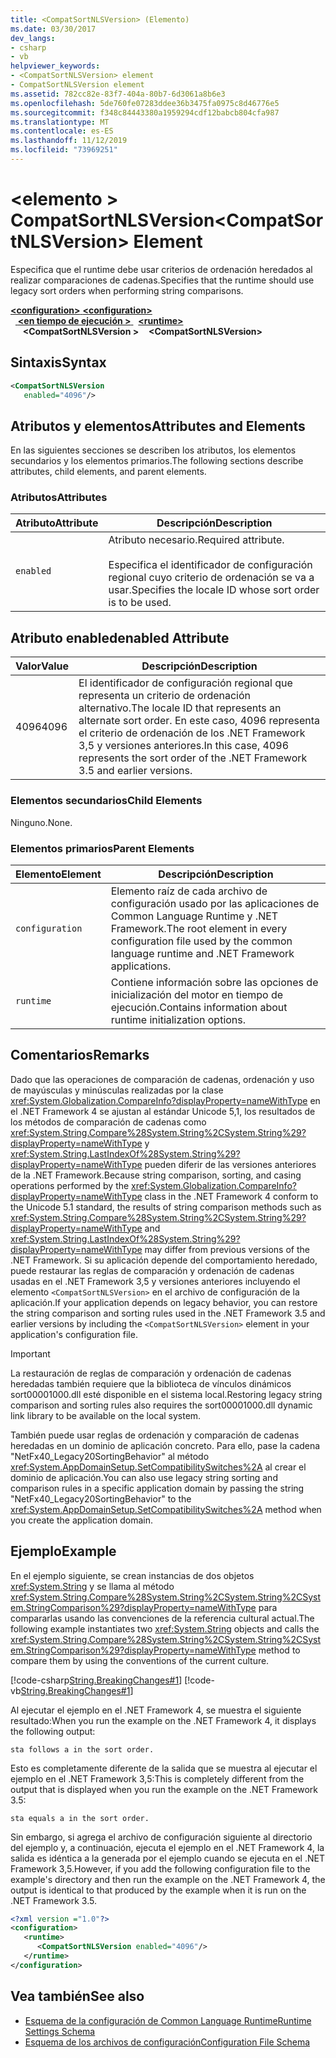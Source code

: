 ```yaml
---
title: <CompatSortNLSVersion> (Elemento)
ms.date: 03/30/2017
dev_langs:
- csharp
- vb
helpviewer_keywords:
- <CompatSortNLSVersion> element
- CompatSortNLSVersion element
ms.assetid: 782cc82e-83f7-404a-80b7-6d3061a8b6e3
ms.openlocfilehash: 5de760fe07283ddee36b3475fa0975c8d46776e5
ms.sourcegitcommit: f348c84443380a1959294cdf12babcb804cfa987
ms.translationtype: MT
ms.contentlocale: es-ES
ms.lasthandoff: 11/12/2019
ms.locfileid: "73969251"
---
```

# <a name="compatsortnlsversion-element"></a><span data-ttu-id="16d2f-102">\<elemento > CompatSortNLSVersion</span><span class="sxs-lookup"><span data-stu-id="16d2f-102">\<CompatSortNLSVersion> Element</span></span>
<span data-ttu-id="16d2f-103">Especifica que el runtime debe usar criterios de ordenación heredados al realizar comparaciones de cadenas.</span><span class="sxs-lookup"><span data-stu-id="16d2f-103">Specifies that the runtime should use legacy sort orders when performing string comparisons.</span></span>  
  
<span data-ttu-id="16d2f-104">[ **\<configuration>** ](../configuration-element.md)</span><span class="sxs-lookup"><span data-stu-id="16d2f-104">[**\<configuration>**](../configuration-element.md)</span></span>\
<span data-ttu-id="16d2f-105">&nbsp;&nbsp;[ **\<en tiempo de ejecución >** ](runtime-element.md)</span><span class="sxs-lookup"><span data-stu-id="16d2f-105">&nbsp;&nbsp;[**\<runtime>**](runtime-element.md)</span></span>\
<span data-ttu-id="16d2f-106">&nbsp;&nbsp;&nbsp;&nbsp; **\<CompatSortNLSVersion >**</span><span class="sxs-lookup"><span data-stu-id="16d2f-106">&nbsp;&nbsp;&nbsp;&nbsp;**\<CompatSortNLSVersion>**</span></span>  
  
## <a name="syntax"></a><span data-ttu-id="16d2f-107">Sintaxis</span><span class="sxs-lookup"><span data-stu-id="16d2f-107">Syntax</span></span>  
  
```xml  
<CompatSortNLSVersion    
   enabled="4096"/>  
```  
  
## <a name="attributes-and-elements"></a><span data-ttu-id="16d2f-108">Atributos y elementos</span><span class="sxs-lookup"><span data-stu-id="16d2f-108">Attributes and Elements</span></span>  
 <span data-ttu-id="16d2f-109">En las siguientes secciones se describen los atributos, los elementos secundarios y los elementos primarios.</span><span class="sxs-lookup"><span data-stu-id="16d2f-109">The following sections describe attributes, child elements, and parent elements.</span></span>  
  
### <a name="attributes"></a><span data-ttu-id="16d2f-110">Atributos</span><span class="sxs-lookup"><span data-stu-id="16d2f-110">Attributes</span></span>  
  
|<span data-ttu-id="16d2f-111">Atributo</span><span class="sxs-lookup"><span data-stu-id="16d2f-111">Attribute</span></span>|<span data-ttu-id="16d2f-112">Descripción</span><span class="sxs-lookup"><span data-stu-id="16d2f-112">Description</span></span>|  
|---------------|-----------------|  
|`enabled`|<span data-ttu-id="16d2f-113">Atributo necesario.</span><span class="sxs-lookup"><span data-stu-id="16d2f-113">Required attribute.</span></span><br /><br /> <span data-ttu-id="16d2f-114">Especifica el identificador de configuración regional cuyo criterio de ordenación se va a usar.</span><span class="sxs-lookup"><span data-stu-id="16d2f-114">Specifies the locale ID whose sort order is to be used.</span></span>|  
  
## <a name="enabled-attribute"></a><span data-ttu-id="16d2f-115">Atributo enabled</span><span class="sxs-lookup"><span data-stu-id="16d2f-115">enabled Attribute</span></span>  
  
|<span data-ttu-id="16d2f-116">Valor</span><span class="sxs-lookup"><span data-stu-id="16d2f-116">Value</span></span>|<span data-ttu-id="16d2f-117">Descripción</span><span class="sxs-lookup"><span data-stu-id="16d2f-117">Description</span></span>|  
|-----------|-----------------|  
|<span data-ttu-id="16d2f-118">4096</span><span class="sxs-lookup"><span data-stu-id="16d2f-118">4096</span></span>|<span data-ttu-id="16d2f-119">El identificador de configuración regional que representa un criterio de ordenación alternativo.</span><span class="sxs-lookup"><span data-stu-id="16d2f-119">The locale ID that represents an alternate sort order.</span></span> <span data-ttu-id="16d2f-120">En este caso, 4096 representa el criterio de ordenación de los .NET Framework 3,5 y versiones anteriores.</span><span class="sxs-lookup"><span data-stu-id="16d2f-120">In this case, 4096 represents the sort order of the .NET Framework 3.5 and earlier versions.</span></span>|  
  
### <a name="child-elements"></a><span data-ttu-id="16d2f-121">Elementos secundarios</span><span class="sxs-lookup"><span data-stu-id="16d2f-121">Child Elements</span></span>  
 <span data-ttu-id="16d2f-122">Ninguno.</span><span class="sxs-lookup"><span data-stu-id="16d2f-122">None.</span></span>  
  
### <a name="parent-elements"></a><span data-ttu-id="16d2f-123">Elementos primarios</span><span class="sxs-lookup"><span data-stu-id="16d2f-123">Parent Elements</span></span>  
  
|<span data-ttu-id="16d2f-124">Elemento</span><span class="sxs-lookup"><span data-stu-id="16d2f-124">Element</span></span>|<span data-ttu-id="16d2f-125">Descripción</span><span class="sxs-lookup"><span data-stu-id="16d2f-125">Description</span></span>|  
|-------------|-----------------|  
|`configuration`|<span data-ttu-id="16d2f-126">Elemento raíz de cada archivo de configuración usado por las aplicaciones de Common Language Runtime y .NET Framework.</span><span class="sxs-lookup"><span data-stu-id="16d2f-126">The root element in every configuration file used by the common language runtime and .NET Framework applications.</span></span>|  
|`runtime`|<span data-ttu-id="16d2f-127">Contiene información sobre las opciones de inicialización del motor en tiempo de ejecución.</span><span class="sxs-lookup"><span data-stu-id="16d2f-127">Contains information about runtime initialization options.</span></span>|  
  
## <a name="remarks"></a><span data-ttu-id="16d2f-128">Comentarios</span><span class="sxs-lookup"><span data-stu-id="16d2f-128">Remarks</span></span>  
 <span data-ttu-id="16d2f-129">Dado que las operaciones de comparación de cadenas, ordenación y uso de mayúsculas y minúsculas realizadas por la clase <xref:System.Globalization.CompareInfo?displayProperty=nameWithType> en el .NET Framework 4 se ajustan al estándar Unicode 5,1, los resultados de los métodos de comparación de cadenas como <xref:System.String.Compare%28System.String%2CSystem.String%29?displayProperty=nameWithType> y <xref:System.String.LastIndexOf%28System.String%29?displayProperty=nameWithType> pueden diferir de las versiones anteriores de la .NET Framework.</span><span class="sxs-lookup"><span data-stu-id="16d2f-129">Because string comparison, sorting, and casing operations performed by the <xref:System.Globalization.CompareInfo?displayProperty=nameWithType> class in the .NET Framework 4 conform to the Unicode 5.1 standard, the results of string comparison methods such as <xref:System.String.Compare%28System.String%2CSystem.String%29?displayProperty=nameWithType> and <xref:System.String.LastIndexOf%28System.String%29?displayProperty=nameWithType> may differ from previous versions of the .NET Framework.</span></span> <span data-ttu-id="16d2f-130">Si su aplicación depende del comportamiento heredado, puede restaurar las reglas de comparación y ordenación de cadenas usadas en el .NET Framework 3,5 y versiones anteriores incluyendo el elemento `<CompatSortNLSVersion>` en el archivo de configuración de la aplicación.</span><span class="sxs-lookup"><span data-stu-id="16d2f-130">If your application depends on legacy behavior, you can restore the string comparison and sorting rules used in the .NET Framework 3.5 and earlier versions by including the `<CompatSortNLSVersion>` element in your application's configuration file.</span></span>  
  
> [!IMPORTANT]
> <span data-ttu-id="16d2f-131">La restauración de reglas de comparación y ordenación de cadenas heredadas también requiere que la biblioteca de vínculos dinámicos sort00001000.dll esté disponible en el sistema local.</span><span class="sxs-lookup"><span data-stu-id="16d2f-131">Restoring legacy string comparison and sorting rules also requires the sort00001000.dll dynamic link library to be available on the local system.</span></span>  
  
 <span data-ttu-id="16d2f-132">También puede usar reglas de ordenación y comparación de cadenas heredadas en un dominio de aplicación concreto. Para ello, pase la cadena "NetFx40_Legacy20SortingBehavior" al método <xref:System.AppDomainSetup.SetCompatibilitySwitches%2A> al crear el dominio de aplicación.</span><span class="sxs-lookup"><span data-stu-id="16d2f-132">You can also use legacy string sorting and comparison rules in a specific application domain by passing the string "NetFx40_Legacy20SortingBehavior" to the <xref:System.AppDomainSetup.SetCompatibilitySwitches%2A> method when you create the application domain.</span></span>  
  
## <a name="example"></a><span data-ttu-id="16d2f-133">Ejemplo</span><span class="sxs-lookup"><span data-stu-id="16d2f-133">Example</span></span>  
 <span data-ttu-id="16d2f-134">En el ejemplo siguiente, se crean instancias de dos objetos <xref:System.String> y se llama al método <xref:System.String.Compare%28System.String%2CSystem.String%2CSystem.StringComparison%29?displayProperty=nameWithType> para compararlas usando las convenciones de la referencia cultural actual.</span><span class="sxs-lookup"><span data-stu-id="16d2f-134">The following example instantiates two <xref:System.String> objects and calls the <xref:System.String.Compare%28System.String%2CSystem.String%2CSystem.StringComparison%29?displayProperty=nameWithType> method to compare them by using the conventions of the current culture.</span></span>  
  
 [!code-csharp[String.BreakingChanges#1](../../../../../samples/snippets/csharp/VS_Snippets_CLR/string.breakingchanges/cs/example1.cs#1)]
 [!code-vb[String.BreakingChanges#1](../../../../../samples/snippets/visualbasic/VS_Snippets_CLR/string.breakingchanges/vb/example1.vb#1)]  
  
 <span data-ttu-id="16d2f-135">Al ejecutar el ejemplo en el .NET Framework 4, se muestra el siguiente resultado:</span><span class="sxs-lookup"><span data-stu-id="16d2f-135">When you run the example on the .NET Framework 4, it displays the following output:</span></span>
  
```console
sta follows a in the sort order.  
```  
  
 <span data-ttu-id="16d2f-136">Esto es completamente diferente de la salida que se muestra al ejecutar el ejemplo en el .NET Framework 3,5:</span><span class="sxs-lookup"><span data-stu-id="16d2f-136">This is completely different from the output that is displayed when you run the example on the .NET Framework 3.5:</span></span>
  
```console
sta equals a in the sort order.  
```  
  
 <span data-ttu-id="16d2f-137">Sin embargo, si agrega el archivo de configuración siguiente al directorio del ejemplo y, a continuación, ejecuta el ejemplo en el .NET Framework 4, la salida es idéntica a la generada por el ejemplo cuando se ejecuta en el .NET Framework 3,5.</span><span class="sxs-lookup"><span data-stu-id="16d2f-137">However, if you add the following configuration file to the example's directory and then run the example on the .NET Framework 4, the output is identical to that produced by the example when it is run on the .NET Framework 3.5.</span></span>  
  
```xml  
<?xml version ="1.0"?>  
<configuration>  
   <runtime>  
      <CompatSortNLSVersion enabled="4096"/>  
   </runtime>  
</configuration>  
```  
  
## <a name="see-also"></a><span data-ttu-id="16d2f-138">Vea también</span><span class="sxs-lookup"><span data-stu-id="16d2f-138">See also</span></span>

- [<span data-ttu-id="16d2f-139">Esquema de la configuración de Common Language Runtime</span><span class="sxs-lookup"><span data-stu-id="16d2f-139">Runtime Settings Schema</span></span>](index.md)
- [<span data-ttu-id="16d2f-140">Esquema de los archivos de configuración</span><span class="sxs-lookup"><span data-stu-id="16d2f-140">Configuration File Schema</span></span>](../index.md)
